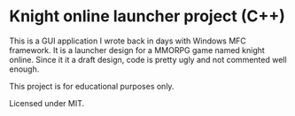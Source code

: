 # Knight online launcher project (C++)

This is a GUI application I wrote back in days with Windows MFC framework. It is a launcher design for a MMORPG game named knight online. Since it it a draft design, code is pretty ugly and not commented well enough.

This project is for educational purposes only.

Licensed under MIT.
